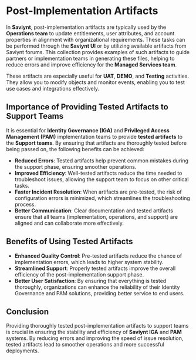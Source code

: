 # Post-Implementation Artifacts

In **Saviynt**, post-implementation artifacts are typically used by the **Operations team** to update entitlements, user attributes, and account properties in alignment with organizational requirements. These tasks can be performed through the **Saviynt UI** or by utilizing available artifacts from Saviynt forums. This collection provides examples of such artifacts to guide partners or implementation teams in generating these files, helping to reduce errors and improve efficiency for the **Managed Services team**.

These artifacts are especially useful for **UAT**, **DEMO**, and **Testing** activities. They allow you to modify objects and monitor events, enabling you to test use cases and integrations effectively.

## Importance of Providing Tested Artifacts to Support Teams

It is essential for **Identity Governance (IGA)** and **Privileged Access Management (PAM)** implementation teams to provide **tested artifacts** to the **Support teams**. By ensuring that artifacts are thoroughly tested before being passed on, the following benefits can be achieved:

- **Reduced Errors**: Tested artifacts help prevent common mistakes during the support phase, ensuring smoother operations.
- **Improved Efficiency**: Well-tested artifacts reduce the time needed to troubleshoot issues, allowing the support team to focus on other critical tasks.
- **Faster Incident Resolution**: When artifacts are pre-tested, the risk of configuration errors is minimized, which streamlines the troubleshooting process.
- **Better Communication**: Clear documentation and tested artifacts ensure that all teams (implementation, operations, and support) are aligned and can collaborate more effectively.

## Benefits of Using Tested Artifacts

- **Enhanced Quality Control**: Pre-tested artifacts reduce the chance of implementation errors, which leads to higher system stability.
- **Streamlined Support**: Properly tested artifacts improve the overall efficiency of the post-implementation support phase.
- **Better User Satisfaction**: By ensuring that everything is tested thoroughly, organizations can enhance the reliability of their Identity Governance and PAM solutions, providing better service to end users.

## Conclusion

Providing thoroughly tested post-implementation artifacts to support teams is crucial in ensuring the stability and efficiency of **Saviynt IGA** and **PAM** systems. By reducing errors and improving the speed of issue resolution, tested artifacts lead to smoother operations and more successful deployments.
